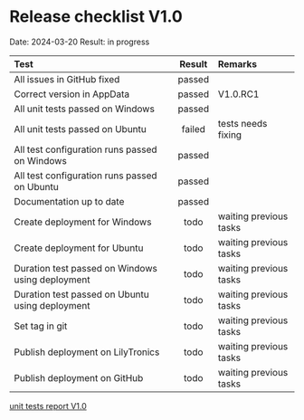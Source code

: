 # Release checklist V1.0

Date: 2024-03-20
Result: in progress

| Test                                             | Result | Remarks                |
|:-------------------------------------------------|:------:|:-----------------------|
| All issues in GitHub fixed                       | passed |                        |
| Correct version in AppData                       | passed | V1.0.RC1               |
| All unit tests passed on Windows                 | passed |                        |
| All unit tests passed on Ubuntu                  | failed | tests needs fixing     |
| All test configuration runs passed on Windows    | passed |                        |
| All test configuration runs passed on Ubuntu     | passed |                        |
| Documentation up to date                         | passed |                        |
| Create deployment for Windows                    |  todo  | waiting previous tasks | 
| Create deployment for Ubuntu                     |  todo  | waiting previous tasks |
| Duration test passed on Windows using deployment |  todo  | waiting previous tasks |
| Duration test passed on Ubuntu using deployment  |  todo  | waiting previous tasks |
| Set tag in git                                   |  todo  | waiting previous tasks |
| Publish deployment on LilyTronics                |  todo  | waiting previous tasks |
| Publish deployment on GitHub                     |  todo  | waiting previous tasks |


[unit tests report V1.0](https://htmlpreview.github.io/?https://github.com/LilyTronics/lily-data-logger-studio-ce/blob/main/releases/v1.0/20240322_190128_TestRunner.html)
